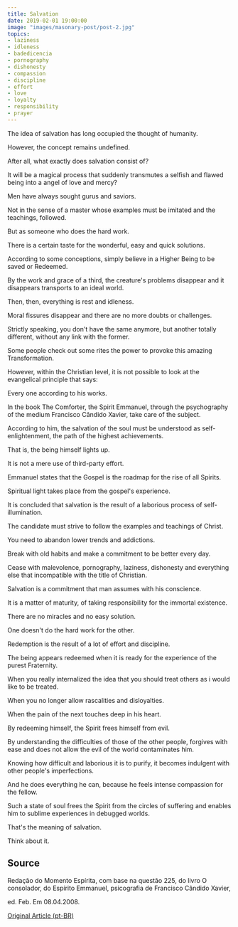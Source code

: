 ```yaml
---
title: Salvation
date: 2019-02-01 19:00:00
image: "images/masonary-post/post-2.jpg"
topics: 
- laziness
- idleness
- badedicencia
- pornography
- dishonesty
- compassion
- discipline
- effort
- love
- loyalty
- responsibility
- prayer
---
```



The idea of salvation has long occupied the thought of humanity.

However, the concept remains undefined.

After all, what exactly does salvation consist of?

It will be a magical process that suddenly transmutes a selfish and flawed being into a
angel of love and mercy?

Men have always sought gurus and saviors.

Not in the sense of a master whose examples must be imitated and the
teachings, followed.

But as someone who does the hard work.

There is a certain taste for the wonderful, easy and quick solutions.

According to some conceptions, simply believe in a Higher Being to be saved or
Redeemed.

By the work and grace of a third, the creature's problems disappear and it disappears
transports to an ideal world.

Then, then, everything is rest and idleness.

Moral fissures disappear and there are no more doubts or challenges.

Strictly speaking, you don't have the same anymore, but another totally different, without
any link with the former.

Some people check out some rites the power to provoke this amazing
Transformation.

However, within the Christian level, it is not possible to look at the evangelical principle
that says:

Every one according to his works.

In the book The Comforter, the Spirit Emmanuel, through the psychography of the medium
Francisco Cândido Xavier, take care of the subject.

According to him, the salvation of the soul must be understood as self-enlightenment, the
path of the highest achievements.

That is, the being himself lights up.

It is not a mere use of third-party effort.

Emmanuel states that the Gospel is the roadmap for the rise of all
Spirits.

Spiritual light takes place from the gospel's experience.

It is concluded that salvation is the result of a laborious process of
self-illumination.

The candidate must strive to follow the examples and teachings of Christ.

You need to abandon lower trends and addictions.

Break with old habits and make a commitment to be better every day.

Cease with malevolence, pornography, laziness, dishonesty and everything else that
incompatible with the title of Christian.

Salvation is a commitment that man assumes with his conscience.

It is a matter of maturity, of taking responsibility for the
immortal existence.

There are no miracles and no easy solution.

One doesn't do the hard work for the other.

Redemption is the result of a lot of effort and discipline.

The being appears redeemed when it is ready for the experience of the purest
Fraternity.

When you really internalized the idea that you should treat others as
i would like to be treated.

When you no longer allow rascalities and disloyalties.

When the pain of the next touches deep in his heart.

By redeeming himself, the Spirit frees himself from evil.

By understanding the difficulties of those of the other people, forgives with ease and does not allow the
evil of the world contaminates him.

Knowing how difficult and laborious it is to purify, it becomes indulgent with
other people's imperfections.

And he does everything he can, because he feels intense compassion for the fellow.

Such a state of soul frees the Spirit from the circles of suffering and enables him to
sublime experiences in debugged worlds.

That's the meaning of salvation.

Think about it.

## Source
Redação do Momento Espírita, com base na questão 225,
do livro O consolador, do Espírito Emmanuel,
psicografia de Francisco Cândido Xavier,

ed. Feb. Em 08.04.2008.

[Original Article (pt-BR)](http://momento.com.br/pt/ler_texto.php?id=1813)

